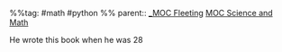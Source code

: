 %%tag: #math #python %%
parent:: [_MOC Fleeting](_MOC%20Fleeting.md) [MOC Science and Math](MOC%20Science%20and%20Math.md)

He wrote this book when he was 28